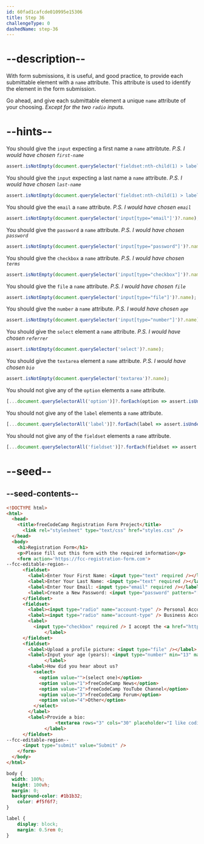 ```yaml
---
id: 60fad1cafcde010995e15306
title: Step 36
challengeType: 0
dashedName: step-36
---
```


# --description--

With form submissions, it is useful, and good practice, to provide each submittable element with a `name` attribute. This attribute is used to identify the element in the form submission.

Go ahead, and give each submittable element a unique `name` attribute of your choosing. _Except for the two `radio` inputs._

# --hints--

You should give the `input` expecting a first name a `name` attribtute. _P.S. I would have chosen `first-name`_

```js
assert.isNotEmpty(document.querySelector('fieldset:nth-child(1) > label:nth-child(1) > input')?.name);
```

You should give the `input` expecting a last name a `name` attribute. _P.S. I would have chosen `last-name`_

```js
assert.isNotEmpty(document.querySelector('fieldset:nth-child(1) > label:nth-child(2) > input')?.name);
```

You should give the `email` a `name` attribute. _P.S. I would have chosen `email`_

```js
assert.isNotEmpty(document.querySelector('input[type="email"]')?.name);
```

You should give the `password` a `name` attribute. _P.S. I would have chosen `password`_

```js
assert.isNotEmpty(document.querySelector('input[type="password"]')?.name);
```

You should give the `checkbox` a `name` attribute. _P.S. I would have chosen `terms`_

```js
assert.isNotEmpty(document.querySelector('input[type="checkbox"]')?.name);
```

You should give the `file` a `name` attribute. _P.S. I would have chosen `file`_

```js
assert.isNotEmpty(document.querySelector('input[type="file"]')?.name);
```

You should give the `number` a `name` attribute. _P.S. I would have chosen `age`_

```js
assert.isNotEmpty(document.querySelector('input[type="number"]')?.name);
```

You should give the `select` element a `name` attribute. _P.S. I would have chosen `referrer`_

```js
assert.isNotEmpty(document.querySelector('select')?.name);
```

You should give the `textarea` element a `name` attribute. _P.S. I would have chosen `bio`_

```js
assert.isNotEmpty(document.querySelector('textarea')?.name);
```

You should not give any of the `option` elements a `name` attribute.

```js
[...document.querySelectorAll('option')]?.forEach(option => assert.isUndefined(option?.name));
```

You should not give any of the `label` elements a `name` attribute.

```js
[...document.querySelectorAll('label')]?.forEach(label => assert.isUndefined(label?.name));
```

You should not give any of the `fieldset` elements a `name` attribute.

```js
[...document.querySelectorAll('fieldset')]?.forEach(fieldset => assert.isEmpty(fieldset?.name));
```

# --seed--

## --seed-contents--

```html
<!DOCTYPE html>
<html>
  <head>
    <title>freeCodeCamp Registration Form Project</title>
      <link rel="stylesheet" type="text/css" href="styles.css" />
  </head>
  <body>
    <h1>Registration Form</h1>
    <p>Please fill out this form with the required information</p>
    <form action='https://fcc-registration-form.com'>
--fcc-editable-region--
      <fieldset>
        <label>Enter Your First Name: <input type="text" required /></label>
        <label>Enter Your Last Name: <input type="text" required /></label>
        <label>Enter Your Email: <input type="email" required /></label>
        <label>Create a New Password: <input type="password" pattern="[a-z0-5]{8,}" required /></label>
      </fieldset>
      <fieldset>
        <label><input type="radio" name="account-type" /> Personal Account</label>
        <label><input type="radio" name="account-type" /> Business Account</label>
        <label>
          <input type="checkbox" required /> I accept the <a href="https://www.freecodecamp.org/news/terms-of-service/">terms and conditions</a>
              </label>
      </fieldset>
      <fieldset>
        <label>Upload a profile picture: <input type="file" /></label>
        <label>Input your age (years): <input type="number" min="13" max="120" />
              </label>
        <label>How did you hear about us?
          <select>
            <option value="">(select one)</option>
            <option value="1">freeCodeCamp News</option>
            <option value="2">freeCodeCamp YouTube Channel</option>
            <option value="3">freeCodeCamp Forum</option>
            <option value="4">Other</option>
          </select>
        </label>
        <label>Provide a bio:
                  <textarea rows="3" cols="30" placeholder="I like coding on the beach..."></textarea>
              </label>
      </fieldset>
--fcc-editable-region--
      <input type="submit" value="Submit" />
    </form>
  </body>
</html>
```

```css
body {
  width: 100%;
  height: 100vh;
  margin: 0;
  background-color: #1b1b32;
    color: #f5f6f7;
}

label {
    display: block;
    margin: 0.5rem 0;
}

```
